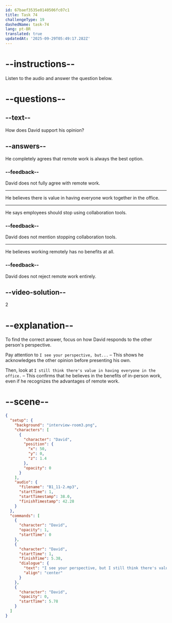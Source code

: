 ```yaml
---
id: 67baef3535e0140506fc07c1
title: Task 74
challengeType: 19
dashedName: task-74
lang: pt-BR
translated: true
updatedAt: '2025-09-29T05:49:17.282Z'
---
```


<!-- (Audio) David: I see your perspective, but I still think there's value in having everyone in the office. -->

# --instructions--

Listen to the audio and answer the question below.

# --questions--

## --text--

How does David support his opinion?

## --answers--

He completely agrees that remote work is always the best option.

### --feedback--

David does not fully agree with remote work.

---

He believes there is value in having everyone work together in the office.

---

He says employees should stop using collaboration tools.

### --feedback--

David does not mention stopping collaboration tools.

---

He believes working remotely has no benefits at all.

### --feedback--

David does not reject remote work entirely.

## --video-solution--

2

# --explanation--  

To find the correct answer, focus on how David responds to the other person's perspective.  

Pay attention to `I see your perspective, but...` – This shows he acknowledges the other opinion before presenting his own.  

Then, look at `I still think there's value in having everyone in the office.` – This confirms that he believes in the benefits of in-person work, even if he recognizes the advantages of remote work.

# --scene--

```json
{
  "setup": {
    "background": "interview-room3.png",
    "characters": [
      {
        "character": "David",
        "position": {
          "x": 50,
          "y": 0,
          "z": 1.4
        },
        "opacity": 0
      }
    ],
    "audio": {
      "filename": "B1_11-2.mp3",
      "startTime": 1,
      "startTimestamp": 38.0,
      "finishTimestamp": 42.28
    }
  },
  "commands": [
    {
      "character": "David",
      "opacity": 1,
      "startTime": 0
    },
    {
      "character": "David",
      "startTime": 1,
      "finishTime": 5.38,
      "dialogue": {
        "text": "I see your perspective, but I still think there's value in having everyone in the office.",
        "align": "center"
      }
    },
    {
      "character": "David",
      "opacity": 0,
      "startTime": 5.78
    }
  ]
}
```
